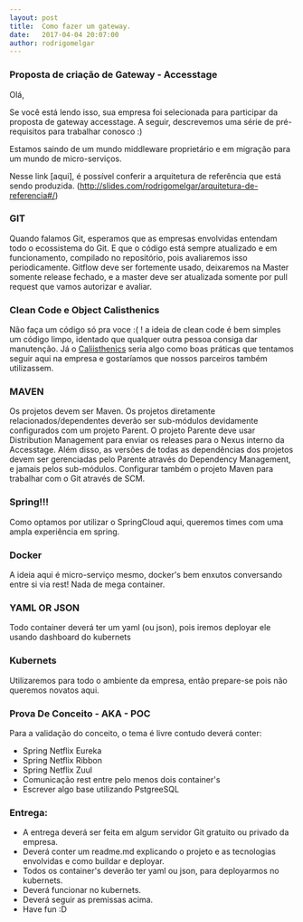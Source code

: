 ```yaml
---
layout: post
title:  Como fazer um gateway.
date:   2017-04-04 20:07:00
author: rodrigomelgar
---
```


### Proposta de criação de Gateway - Accesstage

Olá,

Se você está lendo isso, sua empresa foi selecionada para participar da proposta de gateway accesstage. A seguir, descrevemos uma série de pré-requisitos para trabalhar conosco :)

Estamos saindo de um mundo middleware proprietário e em migração para um mundo de micro-serviços.

Nesse link [aqui], é possível conferir a arquitetura de referência que está sendo produzida. (http://slides.com/rodrigomelgar/arquitetura-de-referencia#/)


### GIT

Quando falamos Git, esperamos que as empresas envolvidas entendam todo o ecossistema do Git. E que o código está sempre atualizado e em funcionamento, compilado no repositório, pois avaliaremos isso periodicamente. Gitflow deve ser fortemente usado, deixaremos na Master somente release fechado, e a master deve ser atualizada somente por pull request que vamos autorizar e avaliar.

### Clean Code e Object Calisthenics
Não faça um código só pra voce :( ! a ideia de clean code é bem simples um código limpo, identado que qualquer outra pessoa consiga dar manutenção. Já o [Caliisthenics](http://williamdurand.fr/2013/06/03/object-calisthenics/) seria algo como boas práticas que tentamos seguir aqui na empresa e gostaríamos que nossos parceiros também utilizassem.

### MAVEN
Os projetos devem ser Maven. Os projetos diretamente relacionados/dependentes deverão ser sub-módulos devidamente configurados com um projeto Parent. O projeto Parente deve usar Distribution Management para enviar os releases para o Nexus interno da Accesstage. Além disso, as versões de todas as dependências dos projetos devem ser gerenciadas pelo Parente através do Dependency Management, e jamais pelos sub-módulos. 
Configurar também o projeto Maven para trabalhar com o Git através de SCM.

### Spring!!!
Como optamos por utilizar o SpringCloud aqui, queremos times com uma ampla experiência em spring.

### Docker
A ideia aqui é micro-serviço mesmo, docker's bem enxutos conversando entre si via rest! Nada de mega container.

### YAML OR JSON
Todo container deverá ter um yaml (ou json), pois iremos deployar ele usando dashboard do kubernets

### Kubernets
Utilizaremos para todo o ambiente da empresa, então prepare-se pois não queremos novatos aqui.

### Prova De Conceito - AKA - POC

Para a validação do conceito, o tema é livre contudo deverá conter:

* Spring Netflix Eureka
* Spring Netflix Ribbon
* Spring Netflix Zuul
* Comunicação rest entre pelo menos dois container's
* Escrever algo base utilizando PstgreeSQL

### Entrega:

* A entrega deverá ser feita em algum servidor Git gratuito ou privado da empresa.
* Deverá conter um readme.md explicando o projeto e as tecnologias envolvidas e como buildar e deployar.
* Todos os container's deverão ter yaml ou json, para deployarmos no kubernets.
* Deverá funcionar no kubernets.
* Deverá seguir as premissas acima.
* Have fun :D
